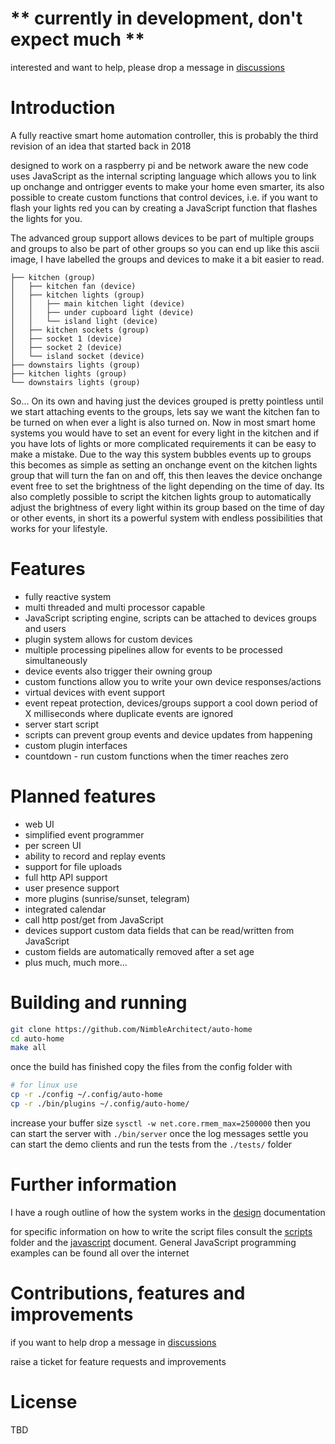 # ** currently in development, don't expect much **
interested and want to help, please drop a message in [discussions](https://github.com/NimbleArchitect/auto-home/discussions)

# Introduction
A fully reactive smart home automation controller, this is probably the third revision of an idea that started back in 2018

designed to work on a raspberry pi and be network aware the new code uses JavaScript as the internal scripting language which allows you to link up onchange and ontrigger events to make your home even smarter, its also possible to create custom functions that control devices, i.e. if you want to flash your lights red you can by creating a JavaScript function that flashes the lights for you. 

The advanced group support allows devices to be part of multiple groups and groups to also be part of other groups so you can end up like this ascii image, I have labelled the groups and devices to make it a bit easier to read.

```
├── kitchen (group)
│   ├── kitchen fan (device)
│   ├── kitchen lights (group)
│   │   ├── main kitchen light (device)
│   │   ├── under cupboard light (device)
│   │   └── island light (device)
│   ├── kitchen sockets (group)
│   ├── socket 1 (device)
│   ├── socket 2 (device)
│   └── island socket (device)
├── downstairs lights (group)
├── kitchen lights (group)
└── downstairs lights (group)
```

So... On its own and having just the devices grouped is pretty pointless until we start attaching events to the groups, lets say we want the kitchen fan to be turned on when ever a light is also turned on. Now in most smart home systems you would have to set an event for every light in the kitchen and if you have lots of lights or more complicated requirements it can be easy to make a mistake. Due to the way this system bubbles events up to groups this becomes as simple as setting an onchange event on the kitchen lights group that will turn the fan on and off, this then leaves the device onchange event free to set the brightness of the light depending on the time of day.
Its also completly possible to script the kitchen lights group to automatically adjust the brightness of every light within its group based on the time of day or other events, in short its a powerful system with endless possibilities that works for your lifestyle.

# Features
* fully reactive system
* multi threaded and multi processor capable
* JavaScript scripting engine, scripts can be attached to devices groups and users
* plugin system allows for custom devices
* multiple processing pipelines allow for events to be processed simultaneously
* device events also trigger their owning group
* custom functions allow you to write your own device responses/actions
* virtual devices with event support
* event repeat protection, devices/groups support a cool down period of X milliseconds where duplicate events are ignored
* server start script
* scripts can prevent group events and device updates from happening
* custom plugin interfaces
* countdown - run custom functions when the timer reaches zero 

# Planned features
* web UI
* simplified event programmer
* per screen UI
* ability to record and replay events
* support for file uploads
* full http API support
* user presence support
* more plugins (sunrise/sunset, telegram)
* integrated calendar
* call http post/get from JavaScript
* devices support custom data fields that can be read/written from JavaScript
* custom fields are automatically removed after a set age
* plus much, much more...

# Building and running

```sh
git clone https://github.com/NimbleArchitect/auto-home
cd auto-home
make all
```
once the build has finished copy the files from the config folder with

```sh
# for linux use
cp -r ./config ~/.config/auto-home
cp -r ./bin/plugins ~/.config/auto-home/
```

increase your buffer size ```sysctl -w net.core.rmem_max=2500000``` then
you can start the server with ```./bin/server``` once the log messages settle you can start the demo clients and run the tests from the ```./tests/``` folder

# Further information
I have a rough outline of how the system works in the [design](./docs/design.md) documentation

for specific information on how to write the script files consult the [scripts](./scripts/) folder and the [javascript](./docs/javascript.md) document. 
General JavaScript programming examples can be found all over the internet

# Contributions, features and improvements
if you want to help drop a message in [discussions](https://github.com/NimbleArchitect/auto-home/discussions)

raise a ticket for feature requests and improvements

# License
TBD

